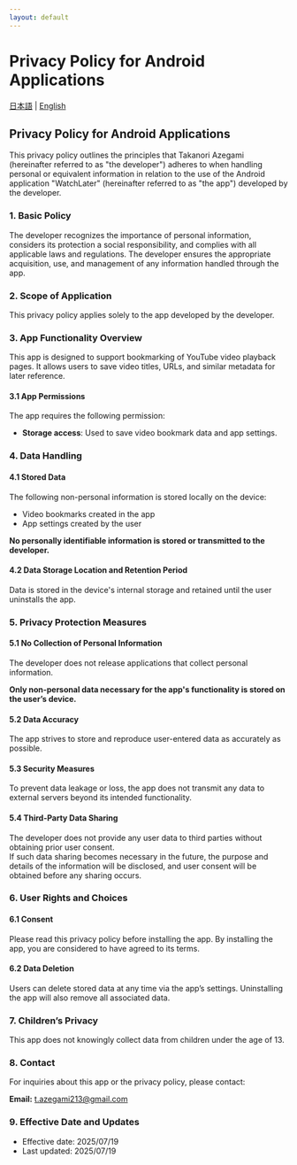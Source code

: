 ```yaml
---
layout: default
---
```


# Privacy Policy for Android Applications

[日本語](README.md) | [English](README-EN.md)

## Privacy Policy for Android Applications

This privacy policy outlines the principles that Takanori Azegami (hereinafter referred to as "the developer") adheres to when handling personal or equivalent information in relation to the use of the Android application "WatchLater" (hereinafter referred to as "the app") developed by the developer.

### 1. Basic Policy

The developer recognizes the importance of personal information, considers its protection a social responsibility, and complies with all applicable laws and regulations. The developer ensures the appropriate acquisition, use, and management of any information handled through the app.

### 2. Scope of Application

This privacy policy applies solely to the app developed by the developer.

### 3. App Functionality Overview

This app is designed to support bookmarking of YouTube video playback pages. It allows users to save video titles, URLs, and similar metadata for later reference.

#### 3.1 App Permissions

The app requires the following permission:

- **Storage access**: Used to save video bookmark data and app settings.

### 4. Data Handling

#### 4.1 Stored Data

The following non-personal information is stored locally on the device:

- Video bookmarks created in the app
- App settings created by the user

**No personally identifiable information is stored or transmitted to the developer.**

#### 4.2 Data Storage Location and Retention Period

Data is stored in the device's internal storage and retained until the user uninstalls the app.

### 5. Privacy Protection Measures

#### 5.1 No Collection of Personal Information

The developer does not release applications that collect personal information.

**Only non-personal data necessary for the app's functionality is stored on the user’s device.**

#### 5.2 Data Accuracy

The app strives to store and reproduce user-entered data as accurately as possible.

#### 5.3 Security Measures

To prevent data leakage or loss, the app does not transmit any data to external servers beyond its intended functionality.

#### 5.4 Third-Party Data Sharing

The developer does not provide any user data to third parties without obtaining prior user consent.  
If such data sharing becomes necessary in the future, the purpose and details of the information will be disclosed, and user consent will be obtained before any sharing occurs.

### 6. User Rights and Choices

#### 6.1 Consent

Please read this privacy policy before installing the app. By installing the app, you are considered to have agreed to its terms.

#### 6.2 Data Deletion

Users can delete stored data at any time via the app’s settings. Uninstalling the app will also remove all associated data.

### 7. Children’s Privacy

This app does not knowingly collect data from children under the age of 13.

### 8. Contact

For inquiries about this app or the privacy policy, please contact:

**Email:** t.azegami213@gmail.com

### 9. Effective Date and Updates

- Effective date: 2025/07/19  
- Last updated: 2025/07/19
